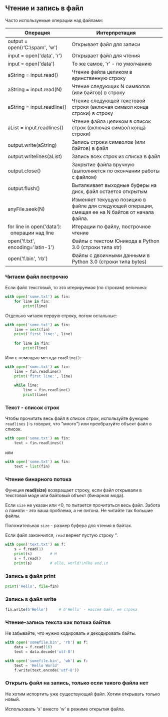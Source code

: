 ## Чтение и запись в файл

Часто используемые операции над файлами:

| Операция | Интерпретация | 
|---|-----|
| output = open(r’C:\spam', 'w') | Открывает файл для записи | 
| input = open('data', 'r') | Открывает файл для чтения | 
| input = open('data') | То же самое, 'r' - по умолчанию | 
| aString = input.read() | Чтение файла целиком в единственную строку | 
| aString = input.read(N) | Чтение следующих N символов (или байтов) в строку | 
| aString = input.readline() | Чтение следующей текстовой строки (включая символ конца строки) в строку | 
| aList = input.readlines() | Чтение файла целиком в список строк (включая символ конца строки) | 
| output.write(aString) | Запись строки символов (или байтов) в файл | 
| output.writelines(aList) | Запись всех строк из списка в файл | 
| output.close() | Закрытие файла вручную (выполняется по окончании работы с файлом) | 
| output.flush() | Выталкивает выходные буферы на диск, файл остается открытым | 
| anyFile.seek(N) | Изменяет текущую позицию в файле для следующей операции, смещая ее на N байтов от начала файла. | 
| for line in open('data'):<br/>&nbsp;&nbsp;операции над line | Итерации по файлу, построчное чтение | 
| open('f.txt', encoding='latin-1') | Файлы с текстом Юникода в Python 3.0 (строки типа str) | 
| open('f.bin', 'rb') | Файлы с двоичными данными в Python 3.0 (строки типа bytes) | 

### Читаем файл построчно

Если файл текстовый, то это итерируемая (по строкам) величина:

```python
with open('some.txt') as fin:
    for line in fin:
        print(line)
```

Отдельно читаем первую строку, потом остальные:
```python
with open('some.txt') as fin:
    line = next(fin)
    print('first line:', line)
    
    for line in fin:
        print(line)
```

Или с помощью метода `readline()`:
```python
with open('some.txt') as fin:
    line = fin.readline()
    print('first line:', line)
    
    while line:
        line = fin.readline()
        print(line)
```

### Текст - список строк

Чтобы прочитать весь файл в список строк, используйте функцию `readlines` (-s говорит, что "много") или преобразуйте объект файл в список.

```python
with open('some.txt') as fin:
    text = fin.readlines()
```
или
```python
with open('some.txt') as fin:
    text = list(fin)
```

### Чтение бинарного потока

Функция **read(size)** возвращает строку, если файл открывали в текстовой моде или байтовый объект (бинарная мода).

Если `size` не указан или <0, то пытается прочитаться весь файл. Забота о памяти - это ваша проблема, а не питона. Не читайте так большие файлы.

Положительная `size` - размер буфера для чтения в байтах.

Если файл закончился, `read` вернет пустую строку ''.

```python
with open('text.txt') as f:
    s = f.read(1)
    print(s)        # H
    s = f.read()
    print(s)        # ello, world!\nThe end.\n
```

### Запись в файл print

```python
print('Hello', file=fin)
```

### Запись в файл write
```python
fin.write(b'Hello')     # b'Hello' - массив байт, не строка
```

### Чтение-запись текста как потока байтов

Не забывайте, что нужно кодировать и декодировать байты.

```python
with open('somefile.bin', 'rb') as f:
    data = f.read(16)
    text = data.decode('utf-8')

with open('somefile.bin', 'wb') as f:
    text = 'Hello World'
    f.write(text.encode('utf-8'))
```

### Открыть файл на запись, только если такого файла нет

Не хотим испортить уже существующий файл. Хотим открывать только новый. 

Использовать 'x' вместо 'w' в режиме открытия файла.